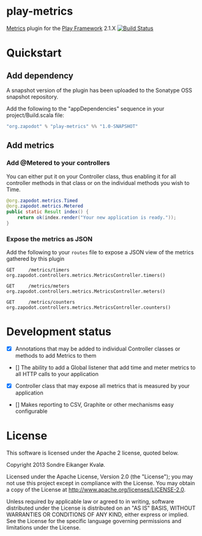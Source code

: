 play-metrics
============

[Metrics](https://github.com/codahale/metrics) plugin for the [Play Framework](http://www.playframework.com/) 2.1.X [![Build Status](https://travis-ci.org/zapodot/play-metrics.png?branch=master)](https://travis-ci.org/zapodot/play-metrics)

Quickstart
==========

Add dependency
--------------

A snapshot version of the plugin has been uploaded to the Sonatype OSS snapshot repository.

Add the following to the "appDependencies" sequence in your project/Build.scala file:
```scala
"org.zapodot" % "play-metrics" %% "1.0-SNAPSHOT"
```

Add metrics
-----------
### Add @Metered to your controllers
You can either put it on your Controller class, thus enabling it for all controller methods in that class
or on the individual methods you wish to Time.
```java
@org.zapodot.metrics.Timed
@org.zapodot.metrics.Metered
public static Result index() {
    return ok(index.render("Your new application is ready."));
}
```

### Expose the metrics as JSON
Add the following to your `routes` file to expose a JSON view of the metrics gathered by this plugin
```
GET     /metrics/timers             org.zapodot.controllers.metrics.MetricsController.timers()

GET     /metrics/meters             org.zapodot.controllers.metrics.MetricsController.meters()

GET     /metrics/counters           org.zapodot.controllers.metrics.MetricsController.counters()
```


Development status
==================
- [x] Annotations that may be added to individual Controller classes or methods to add Metrics to them
- [] The ability to add a Global listener that add time and meter metrics to all HTTP calls to your application
- [x] Controller class that may expose all metrics that is measured by your application
- [] Makes reporting to CSV, Graphite or other mechanisms easy configurable

License
========

This software is licensed under the Apache 2 license, quoted below.

Copyright 2013 Sondre Eikanger Kvalø.

Licensed under the Apache License, Version 2.0 (the "License"); you may not use this project except in compliance with the License. You may obtain a copy of the License at http://www.apache.org/licenses/LICENSE-2.0.

Unless required by applicable law or agreed to in writing, software distributed under the License is distributed on an "AS IS" BASIS, WITHOUT WARRANTIES OR CONDITIONS OF ANY KIND, either express or implied. See the License for the specific language governing permissions and limitations under the License.
